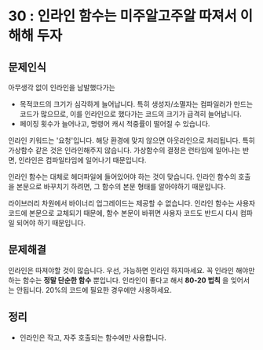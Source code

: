 # 30 : 인라인 함수는 미주알고주알 따져서 이해해 두자
## 문제인식
아무생각 없이 인라인을 남발했다가는
- 목적코드의 크기가 심각하게 늘어납니다.
  특히 생성자/소멸자는 컴파일러가 만드는 코드가 많으므로, 이를 인라인으로 했다가는 코드의 크기가 급격히 늘어납니다.
- 페이징 횟수가 늘어나고, 명령어 캐시 적중률이 떨어질 수 있습니다.

인라인 키워드는 '요청'입니다.
해당 환경에 맞지 않으면 아웃라인으로 처리됩니다.
특히 가상함수 같은 것은 인라인해주지 않습니다.
가상함수의 결정은 런타임에 일어나는 반면, 인라인은 컴파일타임에 일어나기 때문입니다.

인라인 함수는 대체로 헤더파일에 들어있어야 하는 것이 맞습니다.
인라인 함수의 호출을 본문으로 바꾸치기 하려면, 그 함수의 본문 형태를 알아야하기 때문입니다.

라이브러리 차원에서 바이너리 업그레이드는 제공할 수 없습니다.
인라인 함수는 사용자 코드에 본문으로 교체되기 때문에, 함수 본문이 바뀌면 사용자 코드도 반드시 다시 컴파일 되어야 하기 때문입니다.

## 문제해결
인라인은 따져야할 것이 많습니다.
우선, 가능하면 인라인 하지마세요.
꼭 인라인 해야만 하는 함수는 **정말 단순한 함수** 뿐입니다.
인라인이 좋다고 해서 **80-20 법칙** 을 잊어서는 안됩니다.
20%의 코드에 필요한 경우에만 사용하세요.

## 정리
- 인라인은 작고, 자주 호출되는 함수에만 사용합니다.
